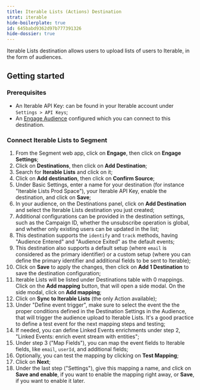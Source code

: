 ```yaml
---
title: Iterable Lists (Actions) Destination
strat: iterable
hide-boilerplate: true
id: 645babd9362d97b777391326
hide-dossier: true
---
```


Iterable Lists destination allows users to upload lists of users to Iterable, in the form of audiences. 

## Getting started

### Prerequisites

* An Iterable API Key: can be found in your Iterable account under `Settings > API Keys`;
* An [Engage Audience](/docs/engage/audiences/) configured which you can connect to this destination.

### Connect Iterable Lists to Segment

1. From the Segment web app, click on **Engage**, then click on **Engage Settings**;
2. Click on **Destinations**, then click on **Add Destination**;
3. Search for **Iterable Lists** and click on it;
4. Click on **Add destination**, then click on **Confirm Source**;
5. Under Basic Settings, enter a name for your destination (for instance "Iterable Lists Prod Space"), your Iterable API Key, enable the destination, and click on **Save**;
6. In your audience, on the Destinations panel, click on **Add Destination** and select the Iterable Lists destination you just created;
7. Additional configurations can be provided in the destination settings, such as the Campaign ID, whether the unsubscribe operation is global, and whether only existing users can be updated in the list;
8. This destination supports the `identify` and `track` methods, having "Audience Entered" and "Audience Exited" as the default events;
9. This destination also supports a default setup (where `email` is considered as the primary identifier) or a custom setup (where you can define the primary identifier and additional fields to be sent to Iterable);
10. Click on **Save** to apply the changes, then click on **Add 1 Destination** to save the destination configuration;
11. Iterable Lists will be listed under Destinations table with 0 mappings. Click on the **Add mapping** button, that will open a side modal. On the side modal, click on **Add mapping**;
12. Click on **Sync to Iterable Lists** (the only Action available);
13. Under "Define event trigger", make sure to select the event the the proper conditions defined in the Destination Settings in the Audience, that will trigger the audience upload to Iterable Lists. It's a good practice to define a test event for the next mapping steps and testing;
14. If needed, you can define Linked Events enrichments under step 2, "Linked Events: enrich event stream with entities";
15. Under step 3 ("Map Fields"), you can map the event fields to Iterable fields, like `email`, `userId`, and additional fields;
16. Optionally, you can test the mapping by clicking on **Test Mapping**;
17. Click on **Next**;
18. Under the last step ("Settings"), give this mapping a name, and click on **Save and enable**, if you want to enable the mapping right away, or **Save**, if you want to enable it later.

